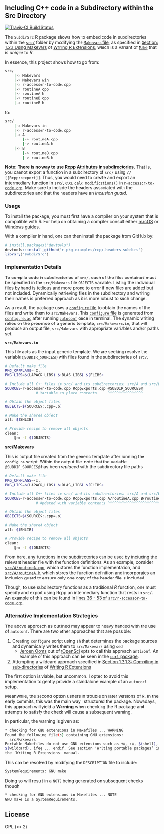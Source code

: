 ## Including C++ code in a Subdirectory within the Src Directory

[![Travis-CI Build Status](https://travis-ci.org/r-pkg-examples/rcpp-headers-subdirs.svg?branch=master)](https://travis-ci.org/r-pkg-examples/rcpp-headers-subdirs)

The `SubdirSrc` R package shows how to embed code in subdirectories within the
[`src/`](https://github.com/r-pkg-examples/rcpp-headers-subdirs/tree/master/src)
folder by modifying the [`Makevars` file](https://github.com/r-pkg-examples/rcpp-headers-subdirs/blob/master/src/Makevars), as specified in 
[Section: 1.2.1 Using Makevars](https://cran.r-project.org/doc/manuals/r-release/R-exts.html#Using-Makevars)
of [Writing R Extensions](https://cran.r-project.org/doc/manuals/r-release/R-exts.html),
which is a variant of [`Make`](https://www.gnu.org/software/make/manual/make.html) that is _unique_ to _R_.

In essence, this project shows how to go from:

```bash
src/
    |-> Makevars
    |-> Makevars.win
    |-> r-accessor-to-code.cpp
    |-> routineA.cpp
    |-> routineA.h
    |-> routineB.cpp
    |-> routineB.h
```

to: 


```bash
src/
    |-> Makevars.in
    |-> r-accessor-to-code.cpp
    |-> A
        |-> routineA.cpp
        |-> routineA.h
    |-> B
        |-> routineB.cpp
        |-> routineB.h
```

**Note: There is no way to use 
[Rcpp Attributes in subdirectories](http://lists.r-forge.r-project.org/pipermail/rcpp-devel/2015-March/008473.html).**
That is, you cannot export a function in a subdirectory of `src/` using `// [[Rcpp::export]]`. 
Thus, you would need to create and export an intermediary function in `src/`, e.g.
[`calc_modifications()`](https://github.com/r-pkg-examples/rcpp-headers-subdirs/blob/master/src/r-accessor-to-code.cpp#L22-L34)
in [`r-accessor-to-code.cpp`](https://github.com/r-pkg-examples/rcpp-headers-subdirs/blob/master/src/r-accessor-to-code.cpp). Make sure to include the headers associated with the subdirectories and that the headers have an _inclusion guard_. 

### Usage

To install the package, you must first have a compiler on your system that is 
compatible with R. For help on obtaining a compiler consult either
[macOS](http://thecoatlessprofessor.com/programming/r-compiler-tools-for-rcpp-on-os-x/)
or 
[Windows](http://thecoatlessprofessor.com/programming/rcpp/install-rtools-for-rcpp/)
guides.

With a compiler in hand, one can then install the package from GitHub by:

```r
# install.packages("devtools")
devtools::install_github("r-pkg-examples/rcpp-headers-subdirs")
library("SubdirSrc")
```

### Implementation Details

To compile code in subdirectories of `src/`, each of the files contained must 
be specified in the `src/Makevars` file `OBJECTS` variable. Listing the 
individual files by hand is tedious and more prone to error if new files are 
added but not included. Dynamically retrieving files in the subdirectory and 
writing their names is preferred approach as it is more robust to such change. 

As a result, the package uses a
[`configure` file](https://github.com/r-pkg-examples/rcpp-headers-subdirs/blob/master/configure)
to obtain the names of the files and write them to `src/Makevars`. 
This [`configure` file](https://github.com/r-pkg-examples/rcpp-headers-subdirs/blob/master/configure) 
is generated from
[`configure.ac`](https://github.com/r-pkg-examples/rcpp-headers-subdirs/blob/master/configure.ac) 
after running [`autoconf`](https://www.gnu.org/software/autoconf/autoconf.html)
once in terminal. The dynamic writing relies on the presence of a generic template,
`src/Makevars.in`, that will produce an output file, `src/Makevars` with
appropriate variables and/or paths set.

**`src/Makevars.in`** 

This file acts as the input generic template. We are seeking resolve the variable
`@SUBDIR_SOURCES@` with files found in the subdirectories of `src/`.

```bash
# Default make file
PKG_CPPFLAGS=-I.
PKG_LIBS=$(LAPACK_LIBS) $(BLAS_LIBS) $(FLIBS)

# Include all C++ files in src/ and its subdirectories: src/A and src/B 
SOURCES=r-accessor-to-code.cpp RcppExports.cpp @SUBDIR_SOURCES@
              # Variable to place contents     ^^^^^^^^^^^^^^^^

# Obtain the object files
OBJECTS=$(SOURCES:.cpp=.o) 

# Make the shared object
all: $(SHLIB)

# Provide recipe to remove all objects
clean:
	@rm -f $(OBJECTS)
```

**src/Makevars** 

This is output file created from the generic template after running the
`configure` script. Within the output file, note that the variable
`@SUBDIR_SOURCES@` has been _replaced_ with the subdirectory file paths.

```bash
# Default make file
PKG_CPPFLAGS=-I.
PKG_LIBS=$(LAPACK_LIBS) $(BLAS_LIBS) $(FLIBS)

# Include all C++ files in src/ and its subdirectories: src/A and src/B 
SOURCES=r-accessor-to-code.cpp RcppExports.cpp A/routineA.cpp B/routineB.cpp 
              # Updated with variable contents ^^^^^^^^^^^^^^^^^^^^^^^^^^^^^

# Obtain the object files
OBJECTS=$(SOURCES:.cpp=.o) 

# Make the shared object
all: $(SHLIB)

# Provide recipe to remove all objects
clean:
	@rm -f $(OBJECTS)
```

From here, any functions in the subdirectories can be used by including the
relevant header file with the function definitions. As an example,
consider [`src/A/routineA.cpp`](https://github.com/r-pkg-examples/rcpp-headers-subdirs/blob/master/src/A/routineA.cpp), which stores the function implementation, and [`src/A/routineA.h`](https://github.com/r-pkg-examples/rcpp-headers-subdirs/blob/master/src/A/routineA.h), which stores the function definition and incorporates an 
inclusion guard to ensure only one copy of the header file is included. 

Though, to use subdirectory functions as a traditional _R_ function, one must 
specify and export using Rcpp an intermediary function that rests in `src/`. 
An example of this can be found in [lines 36 - 53 of `src/r-accessor-to-code.cpp`](https://github.com/r-pkg-examples/rcpp-headers-subdirs/blob/master/src/r-accessor-to-code.cpp#L36-L53).

### Alternative Implementation Strategies

The above approach as outlined may appear to heavy handed with the
use of `autoconf`. There are two other approaches that are possible:

1. Creating `configure` script using `sh` that determines the package sources
   and dynamically writes them to `src/Makevars` using `sed`.
    - [Jeroen Ooms](https://github.com/jeroen) out of 
      [rOpenSci](http://ropensci.org/) opts to call this approach `anticonf`. 
      An example of this approach can be seen in the [`curl` package](https://github.com/jeroen/curl/blob/master/configure#L1).
2. Attempting a wildcard approach specified in 
   [Section 1.2.1.3: Compiling in sub-directories](https://cran.r-project.org/doc/manuals/r-release/R-exts.html#Compiling-in-sub_002ddirectories) of 
   [Writing R Extensions](https://cran.r-project.org/doc/manuals/r-release/R-exts.html)

The first option is viable, but uncommon. I opted to avoid this implementation
to gently provide a standalone example of an `autoconf` setup.

Meanwhile, the second option ushers in trouble on later versions of R. In the
early commits, this was the main way I structured the package. Nowadays, this
approach will yield a **Warning** when checking the R package and attempts to
satisfy the check will cause a subsequent warning. 

In particular, the warning is given as: 

```bash
* checking for GNU extensions in Makefiles ... WARNING
Found the following file(s) containing GNU extensions:
  src/Makevars
Portable Makefiles do not use GNU extensions such as +=, :=, $(shell),
$(wildcard), ifeq ... endif. See section ‘Writing portable packages’ in
the ‘Writing R Extensions’ manual.
```

This can be resolved by modifying the `DESCRIPTION` file to include:

```bash
SystemRequirements: GNU make
```

Doing so will result in a `NOTE` being generated on subsequent checks though:

```bash
* checking for GNU extensions in Makefiles ... NOTE
GNU make is a SystemRequirements.
```

## License

GPL (\>= 2)